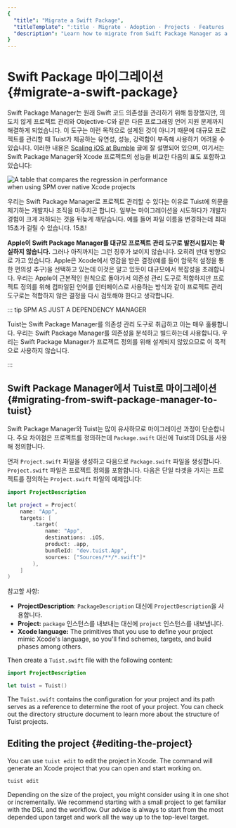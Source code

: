 ```yaml
---
{
  "title": "Migrate a Swift Package",
  "titleTemplate": ":title · Migrate · Adoption · Projects · Features · Guides · Tuist",
  "description": "Learn how to migrate from Swift Package Manager as a solution for managing your projects to Tuist projects."
}
---
```

# Swift Package 마이그레이션 {#migrate-a-swift-package}

Swift Package Manager는 원래 Swift 코드 의존성을 관리하기 위해 등장했지만, 의도치 않게 프로젝트 관리와
Objective-C와 같은 다른 프로그래밍 언어 지원 문제까지 해결하게 되었습니다. 이 도구는 이런 목적으로 설계된 것이 아니기 때문에 대규모
프로젝트를 관리할 때 Tuist가 제공하는 유연성, 성능, 강력함이 부족해 사용하기 어려울 수 있습니다. 이러한 내용은 [Scaling iOS
at Bumble](https://medium.com/bumble-tech/scaling-ios-at-bumble-239e0fa009f2) 글에
잘 설명되어 있으며, 여기서는 Swift Package Manager와 Xcode 프로젝트의 성능을 비교한 다음의 표도 포함하고 있습니다:

<img style="max-width: 400px;" alt="A table that compares the regression in performance when using SPM over native Xcode projects" src="/images/guides/start/migrate/performance-table.webp">

우리는 Swift Package Manager로 프로젝트 관리할 수 있다는 이유로 Tuist에 의문을 제기하는 개발자나 조직을 마주치곤 합니다.
일부는 마이그레이션을 시도하다가 개발자 경험이 크게 저하되는 것을 뒤늦게 깨닫습니다. 예를 들어 파일 이름을 변경하는데 최대 15초가 걸릴 수
있습니다. 15초!

**Apple이 Swift Package Manager를 대규모 프로젝트 관리 도구로 발전시킬지는 확실하지 않습니다.** 그러나 아직까지는 그런
징후가 보이지 않습니다. 오히려 반대 방향으로 가고 있습니다. Apple은 Xcode에서 영감을 받은 결정(예를 들어 암묵적 설정을 통한 편의성
추구)을 선택하고 있는데
<LocalizedLink href="/guides/features/projects/cost-of-convenience">이것은 알고
있듯이</LocalizedLink> 대규모에서 복잡성을 초래합니다. 우리는 Apple이 근본적인 원칙으로 돌아가서 의존성 관리 도구로 적합하지만
프로젝트 정의를 위해 컴파일된 언어를 인터페이스로 사용하는 방식과 같이 프로젝트 관리 도구로는 적합하지 않은 결정을 다시 검토해야 한다고
생각합니다.

::: tip SPM AS JUST A DEPENDENCY MANAGER
<!-- -->
Tuist는 Swift Package Manager를 의존성 관리 도구로 취급하고 이는 매우 훌륭합니다. 우리는 Swift Package
Manager를 의존성을 분석하고 빌드하는데 사용합니다. 우리는 Swift Package Manager가 프로젝트 정의를 위해 설계되지
않았으므로 이 목적으로 사용하지 않습니다.
<!-- -->
:::

## Swift Package Manager에서 Tuist로 마이그레이션 {#migrating-from-swift-package-manager-to-tuist}

Swift Package Manager와 Tuist는 많이 유사하므로 마이그레이션 과정이 단순합니다. 주요 차이점은 프로젝트를 정의하는데
`Package.swift` 대신에 Tuist의 DSL을 사용해 정의합니다.

먼저 `Project.swift` 파일을 생성하고 다음으로 `Package.swift` 파일을 생성합니다. `Project.swift` 파일은
프로젝트 정의를 포함합니다. 다음은 단일 타겟을 가지는 프로젝트를 정의하는 `Project.swift` 파일의 예제입니다:

```swift
import ProjectDescription

let project = Project(
    name: "App",
    targets: [
        .target(
            name: "App",
            destinations: .iOS,
            product: .app,
            bundleId: "dev.tuist.App",
            sources: ["Sources/**/*.swift"]*
        ),
    ]
)
```

참고할 사항:

- **ProjectDescription**: `PackageDescription` 대신에 `ProjectDescription`을 사용합니다.
- **Project:** `package` 인스턴스를 내보내는 대신에 `project` 인스턴스를 내보냅니다.
- **Xcode language:** The primitives that you use to define your project mimic
  Xcode's language, so you'll find schemes, targets, and build phases among
  others.

Then create a `Tuist.swift` file with the following content:

```swift
import ProjectDescription

let tuist = Tuist()
```

The `Tuist.swift` contains the configuration for your project and its path
serves as a reference to determine the root of your project. You can check out
the
<LocalizedLink href="/guides/features/projects/directory-structure">directory
structure</LocalizedLink> document to learn more about the structure of Tuist
projects.

## Editing the project {#editing-the-project}

You can use <LocalizedLink href="/guides/features/projects/editing">`tuist
edit`</LocalizedLink> to edit the project in Xcode. The command will generate an
Xcode project that you can open and start working on.

```bash
tuist edit
```

Depending on the size of the project, you might consider using it in one shot or
incrementally. We recommend starting with a small project to get familiar with
the DSL and the workflow. Our advise is always to start from the most depended
upon target and work all the way up to the top-level target.
